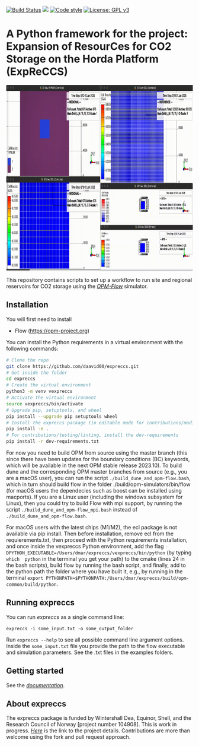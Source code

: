 [![Build Status](https://github.com/daavid00/expreccs/actions/workflows/CI.yml/badge.svg)](https://github.com/daavid00/expreccs/actions/workflows/CI.yml)
<a href="https://www.python.org/"><img src="https://img.shields.io/badge/python-3.8%20|%203.9%20|%203.10-blue.svg"></a>
[![Code style](https://img.shields.io/badge/code%20style-black-000000.svg)](https://github.com/ambv/black)
[![License: GPL v3](https://img.shields.io/badge/License-GPLv3-blue.svg)](https://www.gnu.org/licenses/gpl-3.0)

# A Python framework for the project: Expansion of ResourCes for CO2 Storage on the Horda Platform (ExpReCCS)

<img src="docs/text/figs/expreccs.gif" width="830" height="500">

This repository contains scripts to set up a workflow to run site and regional reservoirs
for CO2 storage using the [_OPM-Flow_](https://opm-project.org/?page_id=19) simulator.

## Installation
You will first need to install
* Flow (https://opm-project.org)

You can install the Python requirements in a virtual environment with the following commands:

```bash
# Clone the repo
git clone https://github.com/daavid00/expreccs.git
# Get inside the folder
cd expreccs
# Create the virtual environment
python3 -m venv vexpreccs
# Activate the virtual environment
source vexpreccs/bin/activate
# Upgrade pip, setuptools, and wheel
pip install --upgrade pip setuptools wheel
# Install the expreccs package (in editable mode for contributions/modifications; otherwise, pip install .)
pip install -e .
# For contributions/testing/linting, install the dev-requirements
pip install -r dev-requirements.txt
``` 

For now you need to build OPM from source using the master branch (this since there have been updates for
the boundary conditions (BC) keywords, which will be available in the next OPM stable release 2023.10). 
To build dune and the corresponding OPM master branches from source (e.g., you are a macOS user), you can run the script
`./build_dune_and_opm-flow.bash`, which in turn should build flow in the folder 
./build/opm-simulators/bin/flow (for macOS users the dependecies such as boost can be installed using macports).
If you are a Linux user (including the windows subsystem for Linux), then you could try to build Flow with mpi support,
by running the script `./build_dune_and_opm-flow_mpi.bash` instead of `./build_dune_and_opm-flow.bash`.

For macOS users with the latest chips (M1/M2), the ecl package is not available via pip install. Then
before installation, remove ecl from the requierements.txt, then proceed with the Python requirements installation, and 
once inside the vexpreccs Python environment, add the flag `-DPYTHON_EXECUTABLE=/Users/dmar/expreccs/vexpreccs/bin/python`
(by typing `which  python` in the terminal you get your path) to the cmake (lines 24 in the bash scripts), build flow by
running the bash script, and finally, add to the python path the folder where you have built it, e.g., by running in the terminal
`export PYTHONPATH=$PYTHONPATH:/Users/dmar/expreccs/build/opm-common/build/python`.

## Running expreccs
You can run _expreccs_ as a single command line:
```
expreccs -i some_input.txt -o some_output_folder
```
Run `expreccs --help` to see all possible command line 
argument options. Inside the `some_input.txt` file you provide the path to the
flow executable and simulation parameters. See the .txt files in the examples
folders.

## Getting started
See the [_documentation_](https://daavid00.github.io/expreccs/introduction.html). 

## About expreccs
The expreccs package is funded by Wintershall Dea, Equinor, Shell, and the Research Council of Norway [project number 104908].
This is work in progress. [_Here_](https://www.norceresearch.no/en/projects/expansion-of-resources-for-co2-storage-on-the-horda-platform-expreccs) is the link to the project details.
Contributions are more than welcome using the fork and pull request approach.